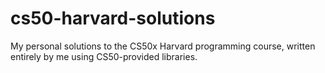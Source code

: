 # cs50-harvard-solutions
My personal solutions to the CS50x Harvard programming course, written entirely by me using CS50-provided libraries.
